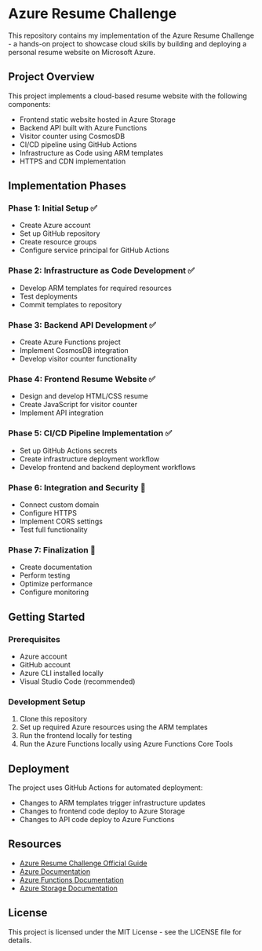 # Azure Resume Challenge

This repository contains my implementation of the Azure Resume Challenge - a hands-on project to showcase cloud skills by building and deploying a personal resume website on Microsoft Azure.

## Project Overview

This project implements a cloud-based resume website with the following components:
- Frontend static website hosted in Azure Storage
- Backend API built with Azure Functions
- Visitor counter using CosmosDB
- CI/CD pipeline using GitHub Actions
- Infrastructure as Code using ARM templates
- HTTPS and CDN implementation

## Implementation Phases

### Phase 1: Initial Setup ✅
- Create Azure account
- Set up GitHub repository
- Create resource groups
- Configure service principal for GitHub Actions

### Phase 2: Infrastructure as Code Development ✅
- Develop ARM templates for required resources
- Test deployments
- Commit templates to repository

### Phase 3: Backend API Development ✅
- Create Azure Functions project
- Implement CosmosDB integration
- Develop visitor counter functionality

### Phase 4: Frontend Resume Website ✅
- Design and develop HTML/CSS resume
- Create JavaScript for visitor counter
- Implement API integration

### Phase 5: CI/CD Pipeline Implementation ✅
- Set up GitHub Actions secrets
- Create infrastructure deployment workflow
- Develop frontend and backend deployment workflows

### Phase 6: Integration and Security 🔄
- Connect custom domain
- Configure HTTPS
- Implement CORS settings
- Test full functionality

### Phase 7: Finalization 🔄
- Create documentation
- Perform testing
- Optimize performance
- Configure monitoring

## Getting Started

### Prerequisites
- Azure account
- GitHub account
- Azure CLI installed locally
- Visual Studio Code (recommended)

### Development Setup
1. Clone this repository
2. Set up required Azure resources using the ARM templates
3. Run the frontend locally for testing
4. Run the Azure Functions locally using Azure Functions Core Tools

## Deployment

The project uses GitHub Actions for automated deployment:
- Changes to ARM templates trigger infrastructure updates
- Changes to frontend code deploy to Azure Storage
- Changes to API code deploy to Azure Functions

## Resources

- [Azure Resume Challenge Official Guide](https://github.com/madebygps/cloud-resume-challenge)
- [Azure Documentation](https://docs.microsoft.com/en-us/azure/)
- [Azure Functions Documentation](https://docs.microsoft.com/en-us/azure/azure-functions/)
- [Azure Storage Documentation](https://docs.microsoft.com/en-us/azure/storage/)

## License

This project is licensed under the MIT License - see the LICENSE file for details.